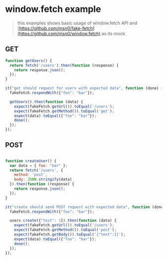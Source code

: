 # window.fetch example

> this examples shows basic usage of window.fetch API and [https://github.com/msn0/fake-fetch](https://github.com/msn0/window.fetch) as its mock.

## GET

```js
function getUsers() {
  return fetch('/users').then(function (response) {
    return response.json();
  });
}

it("get should request for users with expected data", function (done) {
  fakeFetch.respondWith({"foo": "bar"});

  getUsers().then(function (data) {
    expect(fakeFetch.getUrl()).toEqual('/users');
    expect(fakeFetch.getMethod()).toEqual('get');
    expect(data).toEqual({"foo": "bar"});
    done();
  });
});
```

## POST

```js

function createUser() {
  var data = { foo: "bar" };
  return fetch('/users', {
    method: 'post',
    body: JSON.stringify(data)
  }).then(function (response) {
    return response.json();
  });
}

it("create should send POST request with expected data", function (done) {
  fakeFetch.respondWith({"foo": "bar"});

  users.create({"test": 1}).then(function (data) {
    expect(fakeFetch.getUrl()).toEqual('/users');
    expect(fakeFetch.getMethod()).toEqual('post');
    expect(fakeFetch.getBody()).toEqual('{"test":1}');
    expect(data).toEqual({"foo": "bar"});
    done();
  });
});

```
